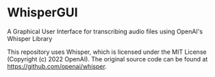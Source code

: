 # WhisperGUI
A Graphical User Interface for transcribing audio files using OpenAI's Whisper Library

This repository uses Whisper, which is licensed under the MIT License (Copyright (c) 2022 OpenAI). The original source code can be found at https://github.com/openai/whisper.
